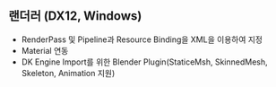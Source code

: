 ## 랜더러 (DX12, Windows)
- RenderPass 및 Pipeline과 Resource Binding을 XML을 이용하여 지정
- Material 연동
- DK Engine Import를 위한 Blender Plugin(StaticeMsh, SkinnedMesh, Skeleton, Animation 지원)
